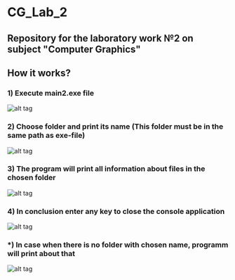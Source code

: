 # CG_Lab_2
## Repository for the laboratory work №2 on subject "Computer Graphics"
## How it works?
### 1) Execute main2.exe file
![alt tag](https://a.radikal.ru/a26/2103/18/b85d93c40460.png "Execute main2.exe file")​
### 2) Choose folder and print its name (This folder must be in the same path as exe-file)
![alt tag](https://c.radikal.ru/c05/2103/70/c87c80e49391.png "Choose folder and print its name (This folder must be in the same path as exe-file)")​
### 3) The program will print all information about files in the chosen folder
![alt tag](https://a.radikal.ru/a41/2103/12/5701dbab4345.png "The program will print all information about files in the chosen folder")​
### 4) In conclusion enter any key to close the console application
![alt tag](https://c.radikal.ru/c24/2103/35/81f8b5d2c0b6.png "In conclusion enter any key to close the console application")​
### *) In case when there is no folder with chosen name, programm will print about that
![alt tag](https://b.radikal.ru/b09/2103/1d/148339bef508.png "In case when there is no folder with chosen name, programm will print about that")​

